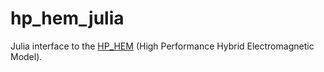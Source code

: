 # hp_hem_julia
Julia interface to the [HP_HEM](https://github.com/pedrohnv/HP_HEM) (High Performance Hybrid Electromagnetic Model).
